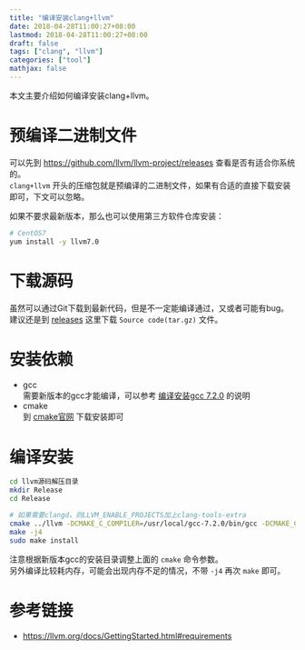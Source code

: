 ```yaml
---
title: "编译安装clang+llvm"
date: 2018-04-28T11:00:27+08:00
lastmod: 2018-04-28T11:00:27+08:00
draft: false
tags: ["clang", "llvm"]
categories: ["tool"]
mathjax: false
---
```


本文主要介绍如何编译安装clang+llvm。  
<!--more-->

# 预编译二进制文件
可以先到 https://github.com/llvm/llvm-project/releases 查看是否有适合你系统的。  
`clang+llvm` 开头的压缩包就是预编译的二进制文件，如果有合适的直接下载安装即可，下文可以忽略。  

如果不要求最新版本，那么也可以使用第三方软件仓库安装：  
```sh
# CentOS7
yum install -y llvm7.0
```

# 下载源码
虽然可以通过Git下载到最新代码，但是不一定能编译通过，又或者可能有bug。  
建议还是到 [releases](https://github.com/llvm/llvm-project/releases) 这里下载 `Source code(tar.gz)` 文件。  

# 安装依赖
- gcc  
  需要新版本的gcc才能编译，可以参考 [编译安装gcc 7.2.0](/post/编译安装gcc7.2.0) 的说明
- cmake  
  到 [cmake官网](https://cmake.org/download) 下载安装即可

# 编译安装
```sh
cd llvm源码解压目录
mkdir Release
cd Release

# 如果需要clangd，则LLVM_ENABLE_PROJECTS加上clang-tools-extra
cmake ../llvm -DCMAKE_C_COMPILER=/usr/local/gcc-7.2.0/bin/gcc -DCMAKE_CXX_COMPILER=/usr/local/gcc-7.2.0/bin/g++ -DCMAKE_CXX_LINK_FLAGS="-Wl,-rpath,/usr/local/gcc-7.2.0/lib64 -L/usr/local/gcc-7.2.0/lib64" -DCMAKE_BUILD_TYPE=Release -DLLVM_ENABLE_PROJECTS="clang;libcxx;libcxxabi;"
make -j4
sudo make install
```
注意根据新版本gcc的安装目录调整上面的 `cmake` 命令参数。  
另外编译比较耗内存，可能会出现内存不足的情况，不带 `-j4` 再次 `make` 即可。  

# 参考链接
- https://llvm.org/docs/GettingStarted.html#requirements
